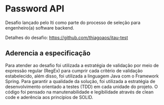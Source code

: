 # Password API
Desafio lançado pelo Iti como parte do processo de seleção para engenheiro(a) software backend.

Detalhes do desafio: https://github.com/thiagoaos/itau-test

## Aderencia a especificação
Para atender ao desafio foi utilizada a estratégia de validação por meio de expressão regular (RegEx) para cumprir cada critério de validação estabelecido, além disso, foi utilizada a linguagem Java com o Framework Spring.
Para garantir a qualidade da solução, foi utilizada a estratégia de desenvolvimento orientado a testes (TDD) em cada unidade do projeto. O código foi pensado na manutenabilidade e legibilidade através de clean code e aderência aos princípios de SOLID.


